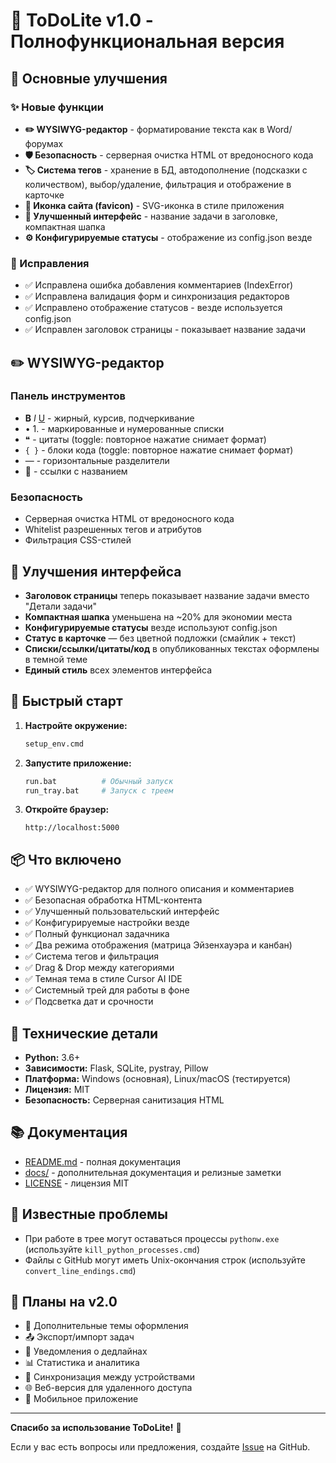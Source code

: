 # 🎉 ToDoLite v1.0 - Полнофункциональная версия

## 🚀 Основные улучшения

### ✨ Новые функции
- **✏️ WYSIWYG-редактор** - форматирование текста как в Word/форумах
- **🛡️ Безопасность** - серверная очистка HTML от вредоносного кода
- **🏷️ Система тегов** - хранение в БД, автодополнение (подсказки с количеством), выбор/удаление, фильтрация и отображение в карточке
- **🎨 Иконка сайта (favicon)** - SVG-иконка в стиле приложения
- **🎨 Улучшенный интерфейс** - название задачи в заголовке, компактная шапка
- **⚙️ Конфигурируемые статусы** - отображение из config.json везде

### 🐛 Исправления
- ✅ Исправлена ошибка добавления комментариев (IndexError)
- ✅ Исправлена валидация форм и синхронизация редакторов
- ✅ Исправлено отображение статусов - везде используется config.json
- ✅ Исправлен заголовок страницы - показывает название задачи

## ✏️ WYSIWYG-редактор

### Панель инструментов
- **B** *I* <u>U</u> - жирный, курсив, подчеркивание
- • 1. - маркированные и нумерованные списки
- ❝ - цитаты (toggle: повторное нажатие снимает формат)
- `{ }` - блоки кода (toggle: повторное нажатие снимает формат)
- — - горизонтальные разделители
- 🔗 - ссылки с названием

### Безопасность
- Серверная очистка HTML от вредоносного кода
- Whitelist разрешенных тегов и атрибутов
- Фильтрация CSS-стилей

## 🎯 Улучшения интерфейса

- **Заголовок страницы** теперь показывает название задачи вместо "Детали задачи"
- **Компактная шапка** уменьшена на ~20% для экономии места
- **Конфигурируемые статусы** везде используют config.json
- **Статус в карточке** — без цветной подложки (смайлик + текст)
- **Списки/ссылки/цитаты/код** в опубликованных текстах оформлены в темной теме
- **Единый стиль** всех элементов интерфейса

## 🚀 Быстрый старт

1. **Настройте окружение:**
   ```bash
   setup_env.cmd
   ```

2. **Запустите приложение:**
   ```bash
   run.bat          # Обычный запуск
   run_tray.bat     # Запуск с треем
   ```

3. **Откройте браузер:**
   ```
   http://localhost:5000
   ```

## 📦 Что включено

- ✅ WYSIWYG-редактор для полного описания и комментариев
- ✅ Безопасная обработка HTML-контента
- ✅ Улучшенный пользовательский интерфейс
- ✅ Конфигурируемые настройки везде
- ✅ Полный функционал задачника
- ✅ Два режима отображения (матрица Эйзенхауэра и канбан)
- ✅ Система тегов и фильтрация
- ✅ Drag & Drop между категориями
- ✅ Темная тема в стиле Cursor AI IDE
- ✅ Системный трей для работы в фоне
- ✅ Подсветка дат и срочности

## 🔧 Технические детали

- **Python:** 3.6+
- **Зависимости:** Flask, SQLite, pystray, Pillow
- **Платформа:** Windows (основная), Linux/macOS (тестируется)
- **Лицензия:** MIT
- **Безопасность:** Серверная санитизация HTML

## 📚 Документация

- [README.md](README.md) - полная документация
- [docs/](docs/) - дополнительная документация и релизные заметки
- [LICENSE](LICENSE) - лицензия MIT

## 🐛 Известные проблемы

- При работе в трее могут оставаться процессы `pythonw.exe` (используйте `kill_python_processes.cmd`)
- Файлы с GitHub могут иметь Unix-окончания строк (используйте `convert_line_endings.cmd`)

## 🔮 Планы на v2.0

- 🎨 Дополнительные темы оформления
- 📤 Экспорт/импорт задач
- 🔔 Уведомления о дедлайнах
- 📊 Статистика и аналитика
- 🔄 Синхронизация между устройствами
- 🌐 Веб-версия для удаленного доступа
- 📱 Мобильное приложение

---

**Спасибо за использование ToDoLite!** 🎉

Если у вас есть вопросы или предложения, создайте [Issue](https://github.com/kabzon93region/ToDoLite/issues) на GitHub.
